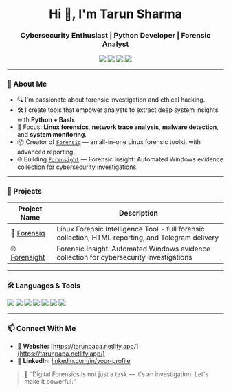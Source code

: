 <h1 align="center">Hi 👋, I'm Tarun Sharma</h1>
<h3 align="center">Cybersecurity Enthusiast | Python Developer | Forensic Analyst</h3>

<p align="center">
  <img src="https://img.shields.io/badge/Linux-Forensics-informational?style=flat&logo=linux&logoColor=white&color=2bbc8a"/>
  <img src="https://img.shields.io/badge/Python-Scripting-blue?style=flat&logo=python&logoColor=white"/>
  <img src="https://img.shields.io/badge/Hacking-Tools-red?style=flat"/>
  <img src="https://img.shields.io/badge/Automation-Linux-green?style=flat&logo=gnubash"/>
</p>

---

### 🧠 About Me
- 🔍 I'm passionate about forensic investigation and ethical hacking.
- 🛠 I create tools that empower analysts to extract deep system insights with **Python + Bash**.
- 🎯 Focus: **Linux forensics**, **network trace analysis**, **malware detection**, and **system monitoring**.
- 📦 Creator of [`Forensiq`](https://github.com/DeadpooHackes/Forensiq) — an all-in-one Linux forensic toolkit with advanced reporting.
- 🌐 Building [`Forensight`](https://github.com/DeadpooHackes/ForenSight) — Forensic Insight: Automated Windows evidence collection for cybersecurity investigations.

---

### 🚀 Projects

| Project Name | Description |
|--------------|-------------|
| 🔎 [Forensiq](https://github.com/DeadpooHackes/Forensiq) | Linux Forensic Intelligence Tool - full forensic collection, HTML reporting, and Telegram delivery |
| 🌐 [Forensight](https://github.com/DeadpooHackes/ForenSight) | Forensic Insight: Automated Windows evidence collection for cybersecurity investigations |

---

### 🛠 Languages & Tools
<p>
  <img src="https://img.shields.io/badge/Python-Expert-informational?style=flat&logo=python&logoColor=white&color=yellowgreen"/>
  <img src="https://img.shields.io/badge/Bash-Scripting-lightgrey?style=flat&logo=gnubash"/>
  <img src="https://img.shields.io/badge/Linux-CommandLine-informational?style=flat&logo=linux"/>
  <img src="https://img.shields.io/badge/Flask-WebApp-blue?style=flat&logo=flask"/>
  <img src="https://img.shields.io/badge/HTML-Reports-orange?style=flat&logo=html5"/>
  <img src="https://img.shields.io/badge/Telegram-API-blue?style=flat&logo=telegram"/>
  <img src="https://img.shields.io/badge/Discord-Bot-7289da?style=flat&logo=discord&logoColor=white"/>
</p>

---

### 📫 Connect With Me

- 🔗 **Website:** [https://tarunpapa.netlify.app/](https://tarunpapa.netlify.app/)  
- 💼 **LinkedIn:** [linkedin.com/in/your-profile](https://www.linkedin.com/in/tarun-kumar-sharma-b99b00305)


> 💬 “Digital Forensics is not just a task — it's an investigation. Let's make it powerful.”
